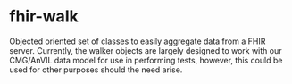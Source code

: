 # fhir-walk
Objected oriented set of classes to easily aggregate data from a FHIR server. Currently, the walker objects are largely designed to work with our CMG/AnVIL data model for use in performing tests, however, this could be used for other purposes should the need arise. 

